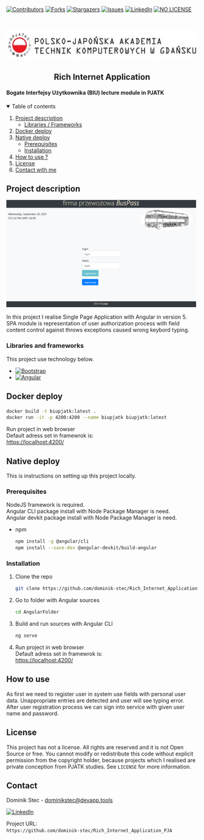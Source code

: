 <!--
*** Thanks for checking out c. If you have a suggestion
*** that would make this better, please fork the repo and create a pull request
*** or simply open an issue with the tag "enhancement".
*** Thanks again! Now go create something AMAZING! :D
-->

<!-- PROJECT SHIELDS -->
<!--
*** I'm using markdown "reference style" links for readability.
*** Reference links are enclosed in brackets [ ] instead of parentheses ( ).
*** See the bottom of this document for the declaration of the reference variables
*** for contributors-url, forks-url, etc. This is an optional, concise syntax you may use.
*** https://www.markdownguide.org/basic-syntax/#reference-style-links
-->

[![Contributors][contributors-shield]][contributors-url]
[![Forks][forks-shield]][forks-url]
[![Stargazers][stars-shield]][stars-url]
[![Issues][issues-shield]][issues-url]
[![LinkedIn][linkedin-shield]][linkedin-url]
[![NO LICENSE][license-shield]][license-url]

<!-- PROJECT LOGO -->
<br />
<p align="center">
  <a href="https://gdansk.pja.edu.pl/pl/">
    <img src="images/logo.jpg" alt="Logo" width="540" height="80">
  </a>

  <h2 align="center">Rich Internet Application</h2>

  <p align="center">
    <h4> Bogate Interfejsy Użytkownika (BIU) lecture module in PJATK </h4>
    <!-- <br /> -->
    <!-- <a href="https://github.com/dominik-stec/Rich_Internet_Application_PJA"><strong>» go to source code »</strong></a> -->
    <!-- <br />
    <br /> -->
    <!-- <a href="https://github.com/othneildrew/Best-README-Template">View Demo</a>
    ·
    <a href="https://github.com/othneildrew/Best-README-Template/issues">Report Bug</a>
    ·
    <a href="https://github.com/othneildrew/Best-README-Template/issues">Request Feature</a> -->
  </p>
</p>

<!-- TABLE OF CONTENTS -->
<details open="open">
  <summary>Table of contents</summary>
  <ol>
    <li>
      <a href="#Project-description">Project description</a>
      <ul>
        <li><a href="#Libraries-and-frameworks">Libraries / Frameworks</a></li>
      </ul>
    </li>
    <li>
      <a href="#Docker-deploy">Docker deploy</a>
    </li>
    <li>
      <a href="#Native-deploy">Native deploy</a>
      <ul>
        <li><a href="#Prerequisites">Prerequisites</a></li>
        <li><a href="#Installation">Installation</a></li>
      </ul>
    </li>
    <li><a href="#How-to-use">How to use ?</a></li>
    <!-- <li><a href="#roadmap">Roadmap</a></li>
    <li><a href="#contributing">Contributing</a></li> -->
    <li><a href="#License">License</a></li>
    <li><a href="#Contact">Contact with me</a></li>
    <!-- <li><a href="#acknowledgements">Acknowledgements</a></li> -->
  </ol>
</details>

<!-- ABOUT THE PROJECT -->

## Project description

<!-- [![Main_view][product-screenshot]][product-screenshot] -->
<img src="images/screenshot.png" width="500"/>

In this project I realise Single Page Application with Angular in version 5. SPA module is representation of user authorization process with field content control against throws exceptions caused wrong keybord typing.

### Libraries and frameworks

This project use technology below.

- [![Bootstrap][bootstrap-shield]][bootstrap-url]
- [![Angular][angular-shield]][angular-url]

<!-- DOCKER -->

## Docker deploy

```sh
docker build -t biupjatk:latest .
docker run -it -p 4200:4200 --name biupjatk biupjatk:latest
```

Run project in web browser <br>
Default adress set in framewrok is: <br>
[https://localhost:4200/](https://localhost:4200/)

<!-- NATIVE DEPLOY -->

## Native deploy

This is instructions on setting up this project locally.

### Prerequisites

NodeJS framework is required. <br />
Angular CLI package install with Node Package Manager is need. <br />
Angular devkit package install with Node Package Manager is need. <br />

- npm
  ```sh
  npm install -g @angular/cli
  npm install --save-dev @angular-devkit/build-angular
  ```

### Installation

1. Clone the repo
   ```sh
   git clone https://github.com/dominik-stec/Rich_Internet_Application_PJA.git
   ```
2. Go to folder with Angular sources
   ```sh
   cd AngularFolder
   ```
3. Build and run sources with Angular CLI
   ```sh
   ng serve
   ```
4. Run project in web browser <br>
   Default adress set in framewrok is: <br>
   [https://localhost:4200/](https://localhost:4200/)

<!-- USAGE EXAMPLES -->

## How to use

As first we need to register user in system use fields with personal user data. Unappropriate entries are detected and user will see typing error. After user registration process we can sign into service with given user name and password.

<!-- _For more examples, please refer to the [Documentation](https://example.com)_ -->

<!-- ROADMAP
## Roadmap

See the [open issues](https://github.com/othneildrew/Best-README-Template/issues) for a list of proposed features (and known issues).

-->

<!-- CONTRIBUTING
## Contributing

Contributions are what make the open source community such an amazing place to learn, inspire, and create. Any contributions you make are **greatly appreciated**.

1. Fork the Project
2. Create your Feature Branch (`git checkout -b feature/AmazingFeature`)
3. Commit your Changes (`git commit -m 'Add some AmazingFeature'`)
4. Push to the Branch (`git push origin feature/AmazingFeature`)
5. Open a Pull Request

-->

<!-- LICENSE -->

## License

This project has not a license.
All rights are reserved and it is not Open Source or free. You cannot modify or redistribute this code without explicit permission from the copyright holder, because projects which I realised are private conception from PJATK studies.
See `LICENSE` for more information.

<!-- CONTACT -->

## Contact

Dominik Stec - dominikstec@devapp.tools

[![LinkedIn][linkedin-shield]][linkedin-url]

Project URL:
<br />
`https://github.com/dominik-stec/Rich_Internet_Application_PJA`

<!-- ACKNOWLEDGEMENTS
## Acknowledgements
* [GitHub Emoji Cheat Sheet](https://www.webpagefx.com/tools/emoji-cheat-sheet)
* [Img Shields](https://shields.io)
* [Choose an Open Source License](https://choosealicense.com)
* [GitHub Pages](https://pages.github.com)
* [Animate.css](https://daneden.github.io/animate.css)
* [Loaders.css](https://connoratherton.com/loaders)
* [Slick Carousel](https://kenwheeler.github.io/slick)
* [Smooth Scroll](https://github.com/cferdinandi/smooth-scroll)
* [Sticky Kit](http://leafo.net/sticky-kit)
* [JVectorMap](http://jvectormap.com)
* [Font Awesome](https://fontawesome.com)

-->

<!-- MARKDOWN LINKS & IMAGES -->
<!-- https://www.markdownguide.org/basic-syntax/#reference-style-links -->

[contributors-shield]: https://img.shields.io/github/contributors/dominik-stec/Rich_Internet_Application_PJA.svg?style=for-the-badge
[contributors-url]: https://github.com/dominik-stec/Rich_Internet_Application_PJA/graphs/contributors
[forks-shield]: https://img.shields.io/github/forks/dominik-stec/Rich_Internet_Application_PJA.svg?style=for-the-badge
[forks-url]: https://github.com/dominik-stec/Rich_Internet_Application_PJA/network/members
[stars-shield]: https://img.shields.io/github/stars/dominik-stec/Rich_Internet_Application_PJA.svg?style=for-the-badge
[stars-url]: https://github.com/dominik-stec/Rich_Internet_Application_PJA/stargazers
[issues-shield]: https://img.shields.io/github/issues/dominik-stec/Rich_Internet_Application_PJA.svg?style=for-the-badge
[issues-url]: https://github.com/dominik-stec/Rich_Internet_Application_PJA/issues
[license-shield]: https://img.shields.io/badge/License-NONE-orange
[license-url]: https://github.com/dominik-stec/Rich_Internet_Application_PJA/blob/master/LICENSE.md
[linkedin-shield]: https://img.shields.io/badge/-LinkedIn-black.svg?style=for-the-badge&logo=linkedin&colorB=555
[linkedin-url]: https://www.linkedin.com/in/dominik-stec
[product-screenshot]: images/screenshot.png
[angular-shield]: https://img.shields.io/badge/-Angular-red
[angular-url]: https://angular.io/
[bootstrap-shield]: https://img.shields.io/badge/-Bootstrap-blue
[bootstrap-url]: https://getbootstrap.com/

